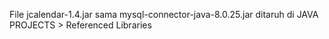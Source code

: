 File jcalendar-1.4.jar sama mysql-connector-java-8.0.25.jar ditaruh di JAVA PROJECTS > Referenced Libraries
